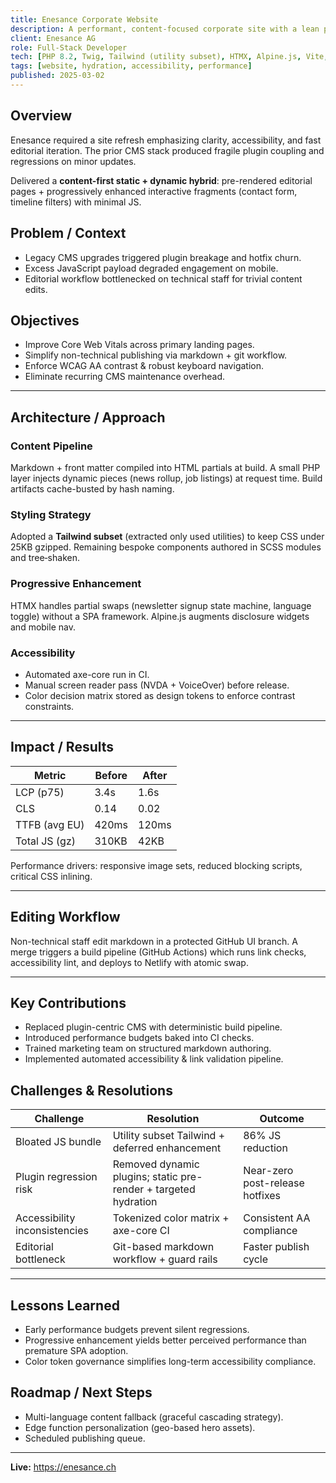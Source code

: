 ```yaml
---
title: Enesance Corporate Website
description: A performant, content-focused corporate site with a lean publishing workflow.
client: Enesance AG
role: Full‑Stack Developer
tech: [PHP 8.2, Twig, Tailwind (utility subset), HTMX, Alpine.js, Vite, Netlify]
tags: [website, hydration, accessibility, performance]
published: 2025-03-02
---
```


## Overview

Enesance required a site refresh emphasizing clarity, accessibility, and fast editorial iteration. The prior CMS stack produced fragile plugin coupling and regressions on minor updates.

Delivered a **content-first static + dynamic hybrid**: pre-rendered editorial pages + progressively enhanced interactive fragments (contact form, timeline filters) with minimal JS.

## Problem / Context

- Legacy CMS upgrades triggered plugin breakage and hotfix churn.
- Excess JavaScript payload degraded engagement on mobile.
- Editorial workflow bottlenecked on technical staff for trivial content edits.

## Objectives

- Improve Core Web Vitals across primary landing pages.
- Simplify non-technical publishing via markdown + git workflow.
- Enforce WCAG AA contrast & robust keyboard navigation.
- Eliminate recurring CMS maintenance overhead.

---

## Architecture / Approach

### Content Pipeline

Markdown + front matter compiled into HTML partials at build. A small PHP layer injects dynamic pieces (news rollup, job listings) at request time. Build artifacts cache-busted by hash naming.

### Styling Strategy

Adopted a **Tailwind subset** (extracted only used utilities) to keep CSS under 25KB gzipped. Remaining bespoke components authored in SCSS modules and tree‑shaken.

### Progressive Enhancement

HTMX handles partial swaps (newsletter signup state machine, language toggle) without a SPA framework. Alpine.js augments disclosure widgets and mobile nav.

### Accessibility

- Automated axe-core run in CI.
- Manual screen reader pass (NVDA + VoiceOver) before release.
- Color decision matrix stored as design tokens to enforce contrast constraints.

---

## Impact / Results

| Metric | Before | After |
|--------|--------|-------|
| LCP (p75) | 3.4s | 1.6s |
| CLS | 0.14 | 0.02 |
| TTFB (avg EU) | 420ms | 120ms |
| Total JS (gz) | 310KB | 42KB |

Performance drivers: responsive image sets, reduced blocking scripts, critical CSS inlining.

---

## Editing Workflow

Non-technical staff edit markdown in a protected GitHub UI branch. A merge triggers a build pipeline (GitHub Actions) which runs link checks, accessibility lint, and deploys to Netlify with atomic swap.

---

## Key Contributions


- Replaced plugin-centric CMS with deterministic build pipeline.
- Introduced performance budgets baked into CI checks.
- Trained marketing team on structured markdown authoring.
- Implemented automated accessibility & link validation pipeline.

## Challenges & Resolutions

| Challenge | Resolution | Outcome |
|-----------|------------|---------|
| Bloated JS bundle | Utility subset Tailwind + deferred enhancement | 86% JS reduction |
| Plugin regression risk | Removed dynamic plugins; static pre-render + targeted hydration | Near-zero post-release hotfixes |
| Accessibility inconsistencies | Tokenized color matrix + axe-core CI | Consistent AA compliance |
| Editorial bottleneck | Git-based markdown workflow + guard rails | Faster publish cycle |

---

## Lessons Learned

- Early performance budgets prevent silent regressions.
- Progressive enhancement yields better perceived performance than premature SPA adoption.
- Color token governance simplifies long-term accessibility compliance.

## Roadmap / Next Steps

- Multi-language content fallback (graceful cascading strategy).
- Edge function personalization (geo-based hero assets).
- Scheduled publishing queue.

---

**Live:** <https://enesance.ch>
